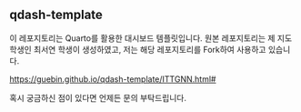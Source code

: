 ## qdash-template

이 레포지토리는 Quarto를 활용한 대시보드 템플릿입니다.
원본 레포지토리는 제 지도학생인 최서연 학생이 생성하였고, 저는 해당 레포지토리를 Fork하여 사용하고 있습니다.

<https://guebin.github.io/qdash-template/ITTGNN.html#>

혹시 궁금하신 점이 있다면 언제든 문의 부탁드립니다. 